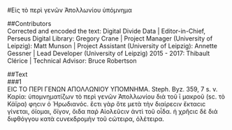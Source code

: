 #Εἰς τὸ περὶ γενῶν Ἀπολλωνίου ὑπόμνημα  

##Contributors  
Corrected and encoded the text: Digital Divide Data | Editor-in-Chief, Perseus Digital Library: Gregory Crane | Project Manager (University of Leipzig): Matt Munson | Project Assistant (University of Leipzig): Annette Gessner | Lead Developer (University of Leipzig) 2015 - 2017: Thibault Clérice | Technical Advisor: Bruce Robertson  

##Text  
###1  
ΕΙϹ ΤΟ ΠΕΡΙ ΓΕΝΩΝ ΑΠΟΛΛΩΝΙΟΥ ΥΠΟΜΝΗΜΑ. Steph. Byz. 359, 7 s. v. Καρία: ὑπομνηματίζων τὸ περὶ γενῶν Ἀπολλωνίου διὰ τοῦ ῑ μακροῦ (sc. τὸ Κάϊρα) φηϲιν ὁ Ἡρωδιανόϲ. ἔϲτι γὰρ ὅτε μετὰ τὴν διαίρεϲιν ἔκταϲιϲ γίνεται, ὀϊομαι, ὄϊγον, ὄιδα παῤ Αἰολεῦϲιν ἀντὶ τοῦ οἶδα. ἡ χρῆϲιϲ δὲ διά διφθόγγου κατὰ ϲυνεκδρομὴν τοῦ ϲώτειρα, ὀλέτειρα.  
